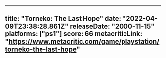
---
title: "Torneko: The Last Hope"
date: "2022-04-09T23:38:28.861Z"
releaseDate: "2000-11-15"
platforms: ["ps1"]
score: 66
metacriticLink: "https://www.metacritic.com/game/playstation/torneko-the-last-hope"
---
